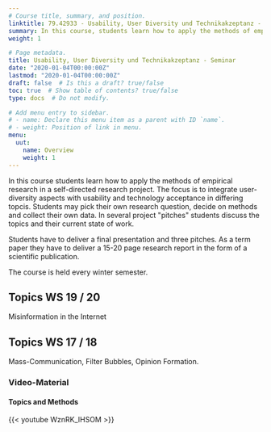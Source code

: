 ```yaml
---
# Course title, summary, and position.
linktitle: 79.42933 - Usability, User Diversity und Technikakzeptanz - Seminar
summary: In this course, students learn how to apply the methods of empirical research in a self-directed research project.
weight: 1

# Page metadata.
title: Usability, User Diversity und Technikakzeptanz - Seminar
date: "2020-01-04T00:00:00Z"
lastmod: "2020-01-04T00:00:00Z"
draft: false  # Is this a draft? true/false
toc: true  # Show table of contents? true/false
type: docs  # Do not modify.

# Add menu entry to sidebar.
# - name: Declare this menu item as a parent with ID `name`.
# - weight: Position of link in menu.
menu:
  uut:
    name: Overview
    weight: 1
---
```


In this course students learn how to apply the methods of empirical research in a self-directed research project. The focus is to integrate user-diversity aspects with usability and technology acceptance in differing topcis. Students may pick their own research question, decide on methods and collect their own data. In several project "pitches" students discuss the topics and their current state of work. 

Students have to deliver a final presentation and three pitches. As a term paper they have to deliver a 15-20 page research report in the form of a scientific publication.

The course is held every winter semester.

## Topics WS 19 / 20
Misinformation in the Internet

## Topics WS 17 / 18
Mass-Communication, Filter Bubbles, Opinion Formation.

### Video-Material

#### Topics and Methods
{{< youtube WznRK_IHSOM >}}
